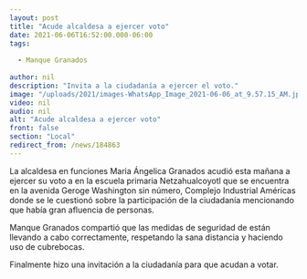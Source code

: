 ```yaml
---
layout: post
title: "Acude alcaldesa a ejercer voto"
date: 2021-06-06T16:52:00.000-06:00
tags:
  
  - Manque Granados
  
author: nil
description: "Invita a la ciudadanía a ejercer el voto."
image: "/uploads/2021/images-WhatsApp_Image_2021-06-06_at_9.57.15_AM.jpeg"
video: nil
audio: nil
alt: "Acude alcaldesa a ejercer voto"
front: false
section: "Local"
redirect_from: /news/184863
---
```


La alcaldesa en funciones Maria Ángelica Granados acudió esta mañana a ejercer su voto a en la escuela primaria Netzahualcoyotl que se encuentra en la avenida Geroge Washington sin número, Complejo Industrial Américas donde se le cuestionó sobre la participación de la ciudadanía mencionando que había gran afluencia de personas.

Manque Granados compartió que las medidas de seguridad de están llevando a cabo correctamente, respetando la sana distancia y haciendo uso de cubrebocas.

Finalmente hizo una invitación a la ciudadanía para que acudan a votar.